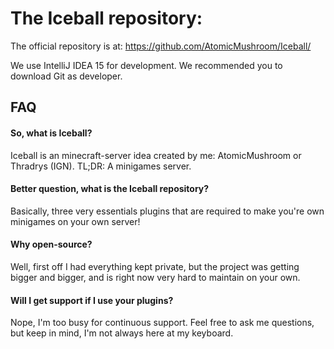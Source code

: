 # The Iceball repository:

The official repository is at: 
https://github.com/AtomicMushroom/Iceball/

We use IntelliJ IDEA 15 for development.
We recommended you to download Git as developer. 

FAQ
---
#### So, what is Iceball?

Iceball is an minecraft-server idea created by me: AtomicMushroom or Thradrys (IGN).
TL;DR: A minigames server.

#### Better question, what is the Iceball repository? 

Basically, three very essentials plugins that are required to make you're own minigames on your own server!

#### Why open-source?

Well, first off I had everything kept private, but the project was getting bigger and bigger, and is right now very hard
to maintain on your own.

#### Will I get support if I use your plugins?

Nope, I'm too busy for continuous support. Feel free to ask me questions, but keep in mind, I'm not always here at my keyboard.  



